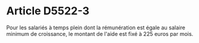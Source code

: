 # Article D5522-3

Pour les salariés à temps plein dont la rémunération est égale au salaire minimum de croissance, le montant de l'aide est fixé à 225 euros par mois.